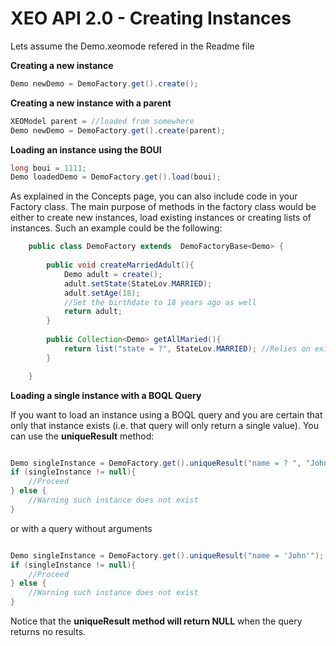 # XEO API 2.0 - Creating Instances

Lets assume the Demo.xeomode refered in the Readme file

**Creating a new instance**

```java
Demo newDemo = DemoFactory.get().create();
```

**Creating a new instance with a parent**
```java
XEOModel parent = //loaded from somewhere
Demo newDemo = DemoFactory.get().create(parent);
```

**Loading an instance using the BOUI**
```java
long boui = 1111;
Demo loadedDemo = DemoFactory.get().load(boui);
```

As explained in the Concepts page, you can also include code in your Factory class. The main purpose of methods in the factory class would be either to create new instances, load existing instances or creating lists of instances. Such an example could be the following:


```java
	public class DemoFactory extends  DemoFactoryBase<Demo> {
		
        public void createMarriedAdult(){
        	Demo adult = create();
            adult.setState(StateLov.MARRIED);
            adult.setAge(18);
            //Set the birthdate to 18 years ago as well
            return adult;
        }
        
        public Collection<Demo> getAllMaried(){
        	return list("state = ?", StateLov.MARRIED); //Relies on existing list method
        }

	} 

```

**Loading a single instance with a BOQL Query**

If you want to load an instance using a BOQL query and you are certain that only that instance exists (i.e. that query will only return a single value). You can use the **uniqueResult** method:

```java

Demo singleInstance = DemoFactory.get().uniqueResult("name = ? ", "John");
if (singleInstance != null){
    //Proceed
} else {
    //Warning such instance does not exist
}

```

or with a query without arguments

```java

Demo singleInstance = DemoFactory.get().uniqueResult("name = 'John'");
if (singleInstance != null){
    //Proceed
} else {
    //Warning such instance does not exist
}
```

Notice that the **uniqueResult method will return NULL** when the query returns no results.
